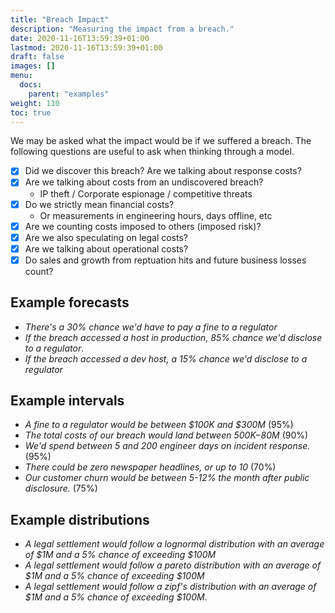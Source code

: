 ```yaml
---
title: "Breach Impact"
description: "Measuring the impact from a breach."
date: 2020-11-16T13:59:39+01:00
lastmod: 2020-11-16T13:59:39+01:00
draft: false
images: []
menu:
  docs:
    parent: "examples"
weight: 110
toc: true
---
```


We may be asked what the impact would be if we suffered a breach. The following questions are useful to ask when thinking through a model.

- [x] Did we discover this breach? Are we talking about response costs?
- [x] Are we talking about costs from an undiscovered breach?
  - IP theft / Corporate espionage / competitive threats
- [x] Do we strictly mean financial costs?
  - Or measurements in engineering hours, days offline, etc
- [x] Are we counting costs imposed to others (imposed risk)?
- [x] Are we also speculating on legal costs?
- [x] Are we talking about operational costs?
- [x] Do sales and growth from reptuation hits and future business losses count?

## Example forecasts

- _There's a 30% chance we'd have to pay a fine to a regulator_
- _If the breach accessed a host in production, 85% chance we'd disclose to a regulator_.
- _If the breach accessed a dev host, a 15% chance we'd disclose to a regulator_

## Example intervals

- _A fine to a regulator would be between $100K and $300M_ (95%)
- _The total costs of our breach would land between $500K-$80M_ (90%)
- _We'd spend between 5 and 200 engineer days on incident response._ (95%)
- _There could be zero newspaper headlines, or up to 10_ (70%)
- _Our customer churn would be between 5-12% the month after public disclosure._ (75%)

## Example distributions
- _A legal settlement would follow a lognormal distribution with an average of $1M and a 5% chance of exceeding $100M_
- _A legal settlement would follow a pareto distribution with an average of $1M and a 5% chance of exceeding $100M_
- _A legal settlement would follow a zipf's distribution with an average of $1M and a 5% chance of exceeding $100M_.

